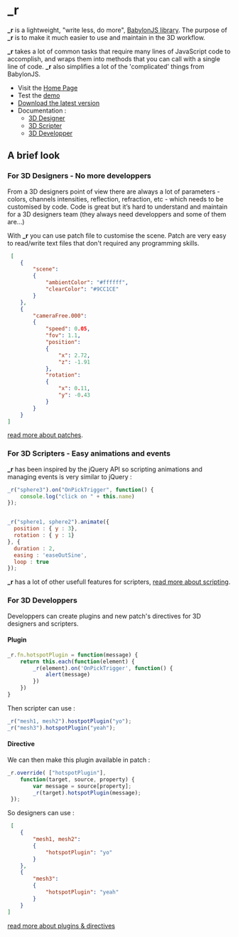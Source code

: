 # _r
**\_r** is a lightweight, "write less, do more", [BabylonJS library](https://www.babylonjs.com/). The purpose of **\_r** is to make it much easier to use and maintain in the 3D workflow.

**\_r** takes a lot of common tasks that require many lines of JavaScript code to accomplish, and wraps them into methods that you can call with a single line of code. **\_r** also simplifies a lot of the 'complicated' things from BabylonJS.

* Visit  the [Home Page](https://axeon-software.github.io/babylon-runtime/)
* Test the [demo](https://axeon-software.github.io/babylon-runtime/)
* [Download the latest version]()
* Documentation :
    * [3D Designer](https://axeon-software.github.io/babylon-runtime/)
    * [3D Scripter](https://axeon-software.github.io/babylon-runtime/)
    * [3D Developper](https://axeon-software.github.io/babylon-runtime/)
    
## A brief look

### For 3D Designers - No more developpers

From a 3D designers point of view there are always a lot of parameters -  colors, channels intensities, reflection, refraction, etc - which needs to be customised by code. 
Code is great but it’s hard to understand and maintain for a 3D designers team (they always need developpers and some of them are...)

With **\_r** you can use patch file to customise the scene. Patch are very easy to read/write text files that don't required any programming skills.

```json
 [
    {
        "scene":
        {
            "ambientColor": "#ffffff",
            "clearColor": "#9CC1CE"
        }
    },
    {
        "cameraFree.000":
        {
            "speed": 0.05,
            "fov": 1.1,
            "position":
            {
                "x": 2.72,
                "z": -1.91
            },
            "rotation":
            {
                "x": 0.11,
                "y": -0.43
            }
        }
    }
]
```
[read more about patches](https://axeon-software.github.io/babylon-runtime/).

### For 3D Scripters - Easy animations and events

**\_r** has been inspired by the jQuery API so scripting animations and managing events is very similar to jQuery :

```js
_r("sphere3").on("OnPickTrigger", function() {
    console.log("click on " + this.name)
});


_r("sphere1, sphere2").animate({
  position : { y : 3},
  rotation : { y : 1}
}, {
  duration : 2, 
  easing : 'easeOutSine', 
  loop : true 
});
```

**\_r** has a lot of other usefull features for scripters, [read more about scripting](https://axeon-software.github.io/babylon-runtime/).

### For 3D Developpers

Developpers can create plugins and new patch's directives for 3D designers and scripters.

#### Plugin
```js
_r.fn.hotspotPlugin = function(message) {
    return this.each(function(element) {
        _r(element).on('OnPickTrigger', function() {
            alert(message)
        })
    })
}
```
Then scripter can use :
```js
_r("mesh1, mesh2").hostpotPlugin("yo");
_r("mesh3").hotspotPlugin("yeah");
```

#### Directive 

We can then make this plugin available in patch  :
```js
_r.override( ["hotspotPlugin"],
    function(target, source, property) {
        var message = source[property];
        _r(target).hotspotPlugin(message);
 });
```
So designers can use :
```json
 [
    {
        "mesh1, mesh2":
        {
            "hotspotPlugin": "yo"
        }
    },
    {
        "mesh3":
        {
            "hotspotPlugin": "yeah"
        }
    }
]
```
[read more about plugins & directives](https://axeon-software.github.io/babylon-runtime/)